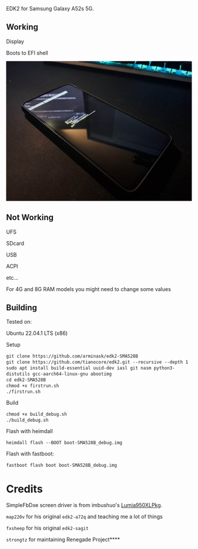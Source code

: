 EDK2 for Samsung Galaxy A52s 5G.

## Working

Display

Boots to EFI shell

![EFI shell](efishell.jpg)

## Not Working

UFS

SDcard

USB

ACPI

etc...


For 4G and 8G RAM models you might need to change some values

## Building

Tested on:

Ubuntu 22.04.1 LTS (x86)


Setup
```
git clone https://github.com/arminask/edk2-SMA528B
git clone https://github.com/tianocore/edk2.git --recursive --depth 1
sudo apt install build-essential uuid-dev iasl git nasm python3-distutils gcc-aarch64-linux-gnu abootimg
cd edk2-SMA528B
chmod +x firstrun.sh
./firstrun.sh
```
Build
```
chmod +x build_debug.sh
./build_debug.sh
```
Flash with heimdall
```
heimdall flash --BOOT boot-SMA528B_debug.img
```

Flash with fastboot:
```
fastboot flash boot boot-SMA528B_debug.img
```
# Credits

SimpleFbDxe screen driver is from imbushuo's [Lumia950XLPkg](https://github.com/WOA-Project/Lumia950XLPkg).

`map220v` for his original `edk2-a72q` and teaching me a lot of things

`fxsheep` for his original `edk2-sagit`

`strongtz` for maintaining Renegade Project****

